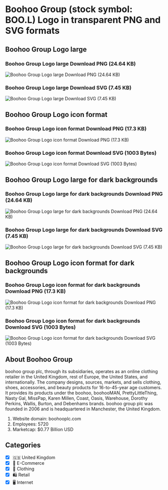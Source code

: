 # Boohoo Group (stock symbol: BOO.L) Logo in transparent PNG and SVG formats

## Boohoo Group Logo large

### Boohoo Group Logo large Download PNG (24.64 KB)

![Boohoo Group Logo large Download PNG (24.64 KB)](/img/orig/BOO.L_BIG-4740f6af.png)

### Boohoo Group Logo large Download SVG (7.45 KB)

![Boohoo Group Logo large Download SVG (7.45 KB)](/img/orig/BOO.L_BIG-46b3f900.svg)

## Boohoo Group Logo icon format

### Boohoo Group Logo icon format Download PNG (17.3 KB)

![Boohoo Group Logo icon format Download PNG (17.3 KB)](/img/orig/BOO.L-d1532959.png)

### Boohoo Group Logo icon format Download SVG (1003 Bytes)

![Boohoo Group Logo icon format Download SVG (1003 Bytes)](/img/orig/BOO.L-d8368b46.svg)

## Boohoo Group Logo large for dark backgrounds

### Boohoo Group Logo large for dark backgrounds Download PNG (24.64 KB)

![Boohoo Group Logo large for dark backgrounds Download PNG (24.64 KB)](/img/orig/BOO.L_BIG.D-54f53a6e.png)

### Boohoo Group Logo large for dark backgrounds Download SVG (7.45 KB)

![Boohoo Group Logo large for dark backgrounds Download SVG (7.45 KB)](/img/orig/BOO.L_BIG.D-3ce44d49.svg)

## Boohoo Group Logo icon format for dark backgrounds

### Boohoo Group Logo icon format for dark backgrounds Download PNG (17.3 KB)

![Boohoo Group Logo icon format for dark backgrounds Download PNG (17.3 KB)](/img/orig/BOO.L.D-d6ca361a.png)

### Boohoo Group Logo icon format for dark backgrounds Download SVG (1003 Bytes)

![Boohoo Group Logo icon format for dark backgrounds Download SVG (1003 Bytes)](/img/orig/BOO.L.D-a31e4a3f.svg)

## About Boohoo Group

boohoo group plc, through its subsidiaries, operates as an online clothing retailer in the United Kingdom, rest of Europe, the United States, and internationally. The company designs, sources, markets, and sells clothing, shoes, accessories, and beauty products for 16-to-45-year age customers. It provides its products under the boohoo, boohooMAN, PrettyLittleThing, Nasty Gal, MissPap, Karen Millen, Coast, Oasis, Warehouse, Dorothy Perkins, Wallis, Burton, and Debenhams brands. boohoo group plc was founded in 2006 and is headquartered in Manchester, the United Kingdom.

1. Website domain: boohooplc.com
2. Employees: 5720
3. Marketcap: $0.77 Billion USD


## Categories
- [x] 🇬🇧 United Kingdom
- [x] 🛒 E-Commerce
- [x] 👚 Clothing
- [x] 🛍️ Retail
- [x] 🖥️ Internet
